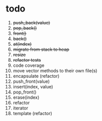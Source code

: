 # todo
1. ~~push_back(value)~~
1. ~~pop_back()~~
1. ~~front()~~
1. ~~back()~~
1. ~~at(index)~~
1. ~~migrate from stack to heap~~
1. ~~resize~~
1. ~~refactor tests~~
1. code coverage
1. move vector methods to their own file(s)
1. encapsulate (refactor)
1. push_front(value)
1. insert(index, value)
1. pop_front()
1. erase(index)
1. refactor
1. iterator
1. template (refactor)
